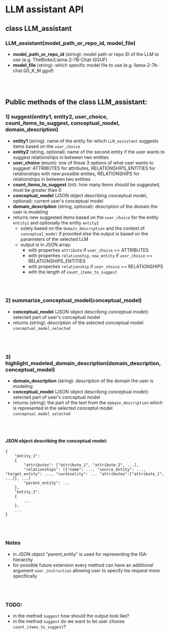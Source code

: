# LLM assistant API

## class LLM_assistant

### LLM_assistant(model_path_or_repo_id, model_file)
- **model_path_or_repo_id** (string): model path or repo ID of the LLM to use (e.g. TheBloke/Llama-2-7B-Chat-GGUF)
- **model_file** (string): which specific model file to use (e.g. llama-2-7b-chat.Q5_K_M.gguf)

<br />
<br />

## Public methods of the class LLM_assistant:

### 1) suggest(entity1, entity2, user_choice, count_items_to_suggest, conceptual_model, domain_description)
- **entity1** (string): name of the entity for which `LLM_assistant` suggests items based on the `user_choice`
- **entity2** (string, optional): name of the second entity if the user wants to suggest relationships in between two entities
- **user_choice** (enum): one of these 3 options of what user wants to suggest: ATTRIBUTES for attributes, RELATIONSHIPS_ENTITIES for relationships with new possible entites, RELATIONSHIPS for relationships in between two entities
- **count_items_to_suggest** (int): how many items should be suggested, must be greater than 0
- **conceptual_model** (JSON object describing conceptual model, optional): current user's conceptual model
- **domain_description** (string, optional): description of the domain the user is modeling
- returns new suggested items based on the `user_choice` for the entity `entity1` and optionally the entity `entity2`
	- solely based on the `domain_description` and the context of `conceptual_model` if provided else the output is based on the parameters of the selected LLM
	- output is in JSON array:
	 	- with properties `attribute` if `user_choice` == ATTRIBUTES
		- with properties `relationship`, `new_entity` if `user_choice` == RELATIONSHIPS_ENTITIES
		- with properties `relationship` if `user_choice` == RELATIONSHIPS
		- with the length of `count_items_to_suggest`

<br />
<br />


### 2) summarize_conceptual_model(conceptual_model)
- **conceptual_model** (JSON object describing conceptual model): selected part of user's conceptual model
- returns (string): description of the selected conceptual model `conceptual_model_selected`

  
<br />
<br />

### 3) highlight_modeled_domain_description(domain_description, conceptual_model)
- **domain_description** (string): description of the domain the user is modeling
- **conceptual_model** (JSON object describing conceptual model): selected part of user's conceptual model
- returns (string): the part of the text from the `domain_description` which is represented in the selected conceptul model `conceptual_model_selected`

<br />
<br />

#### JSON object describing the conceptual model:

```
{
	"entity_1":
	{
		"attributes": ["attribute_1", "attribute_2", ...],
	  	"relationships": [{"name": ..., "source_entity": ..., "target_entity": ..., "cardinality": ... "attributes":["attribute_1", ...]}, ...]
		"parent_entity": ...
	},
	"entity_2":
	{
		...
	},
	...
}
```

<br />
<br />

### Notes
- in JSON object "parent_entity" is used for representing the ISA-hierarchy
- for possible future extension every method can have an additional argument `user_instruction` allowing user to specify his request more specifically

<br />
<br />

### TODO:
- in the method `suggest` how should the output look like?
- in the method `suggest` do we want to let user choose `count_items_to_suggest`?
